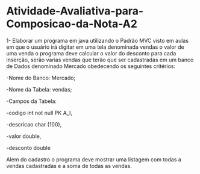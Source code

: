 # Atividade-Avaliativa-para-Composicao-da-Nota-A2

1- Elaborar um programa em java utilizando o Padrão MVC visto em aulas em que o usuário irá digitar em uma tela denominada vendas o valor de uma venda o programa deve calcular o valor do desconto para cada inserção, serão varias vendas que terão que ser cadastradas em um banco de Dados denominado Mercado obedecendo os seguintes critérios:

-Nome do Banco: Mercado;

-Nome da Tabela: vendas;

-Campos da Tabela:

-codigo int not null PK A_I,

-descricao char (100),

-valor double,

-desconto double

Alem do cadastro o programa deve mostrar uma listagem com todas a vendas cadastradas e a
soma de todas as vendas.
